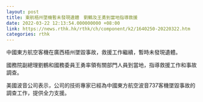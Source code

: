 ```yaml
---
layout: post
title: 東航梧州墜機暫未發現遺體　劉鶴及王勇到當地指導救援
date: 2022-03-22 12:13:54.000000000 +08:00
link: https://news.rthk.hk/rthk/ch/component/k2/1640250-20220322.htm
categories: rthk
---
```


中國東方航空客機在廣西梧州墜毀事故，救援工作繼續，暫時未發現遺體。

國務院副總理劉鶴和國務委員王勇率領有關部門人員到當地，指導救援工作和事故調查。

美國波音公司表示，公司的技術專家已經為中國東方航空波音737客機墜毀事故的調查工作，提供全力支援。
